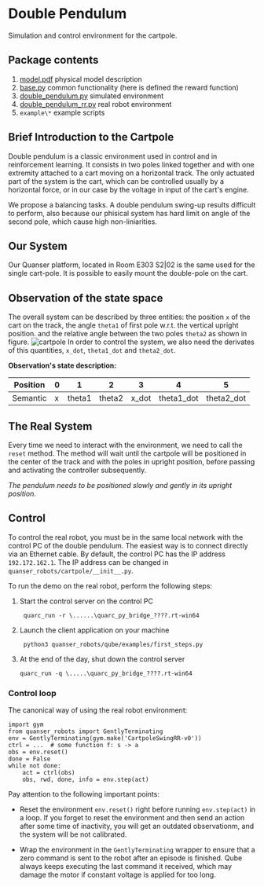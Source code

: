 Double Pendulum
================

Simulation and control environment for the cartpole.


Package contents
----------------
1. [model.pdf](documentation/model.pdf) physical model description
2. [base.py](base.py) common functionality (here is defined the reward function)
3. [double_pendulum.py](double_pendulum.py) simulated environment
4. [double_pendulum_rr.py](double_pendulum_rr.py) real robot environment
5. `example\*` example scripts

Brief Introduction to the Cartpole
----------------------------------

Double pendulum is a classic environment used in control and in reinforcement learning. 
It consists in two poles linked together and with one extremity attached to a cart moving on a horizontal track.
The only actuated part of the system is the cart, 
which can be controlled usually by a horizontal force, or in our case by the voltage in 
input of the cart's engine. 

We propose a balancing tasks. A double pendulum swing-up results difficult to perform, also because our phisical system 
has hard limit on angle of the second pole, which cause high non-liniarities.

Our System
----------

Our Quanser platform, located in Room E303 S2|02 is the same used for the single cart-pole. 
It is possible to easily mount the double-pole on the cart. 

Observation of the state space
------------------------------

The overall system can be described by three entities: the position `x` of the cart on the track, the angle `theta1` of first pole w.r.t. the vertical upright position.
and the relative angle between the two poles `theta2` as shown in figure.
![cartpole](documentation/double_pendulum.jpg)
In order to control the system, we also need the derivates of this quantities, `x_dot`, `theta1_dot` and `theta2_dot`.


**Observation's state description:**

Position| 0 | 1         | 2         | 3     | 4          | 5          |
--------|---|-----------|-----------|-------|------------|------------|
Semantic| x |theta1     |theta2     | x_dot | theta1_dot | theta2_dot |


The Real System
----------------------------------

Every time we need to interact with the environment, we need to call the `reset` method.
The method will wait until the cartpole will be positioned in the center of the track and with the poles in upright position,
before passing and activating the controller subsequently.

*The pendulum needs to be positioned slowly and gently in its upright position.*

Control
--------------------------
To control the real robot, you must be in the same local network
with the control PC of the double pendulum.
The easiest way is to connect directly via an Ethernet cable.
By default, the control PC has the IP address `192.172.162.1`.
The IP address can be changed in `quanser_robots/cartpole/__init__.py`.

To run the demo on the real robot, perform the following steps:

1. Start the control server on the control PC

        quarc_run -r \......\quarc_py_bridge_????.rt-win64

2. Launch the client application on your machine

        python3 quanser_robots/qube/examples/first_steps.py

3. At the end of the day, shut down the control server

       quarc_run -q \.....\quarc_py_bridge_????.rt-win64


### Control loop
The canonical way of using the real robot environment:
    
    import gym
    from quanser_robots import GentlyTerminating
    env = GentlyTerminating(gym.make('CartpoleSwingRR-v0'))
    ctrl = ...  # some function f: s -> a
    obs = env.reset()
    done = False
    while not done:
        act = ctrl(obs)
        obs, rwd, done, info = env.step(act)

Pay attention to the following important points:

- Reset the environment `env.reset()` right before running `env.step(act)`
  in a loop. If you forget to reset the environment and then send an action
  after some time of inactivity, you will get an outdated observationm, and the system will be not calibrated.

- Wrap the environment in the `GentlyTerminating` wrapper to ensure that
  a zero command is sent to the robot after an episode is finished.
  Qube always keeps executing the last command it received, which may damage
  the motor if constant voltage is applied for too long.
